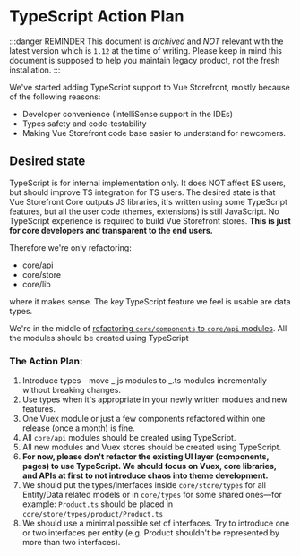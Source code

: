# TypeScript Action Plan

:::danger REMINDER
This document is _archived_ and _NOT_ relevant with the latest version which is `1.12` at the time of writing. Please keep in mind this document is supposed to help you maintain legacy product, not the fresh installation. 
:::


We've started adding TypeScript support to Vue Storefront, mostly because of the following reasons:

- Developer convenience (IntelliSense support in the IDEs)
- Types safety and code-testability
- Making Vue Storefront code base easier to understand for newcomers.

## Desired state

TypeScript is for internal implementation only. It does NOT affect ES users, but should improve TS integration for TS users.
The desired state is that Vue Storefront Core outputs JS libraries, it's written using some TypeScript features, but all the user code (themes, extensions) is still JavaScript. No TypeScript experience is required to build Vue Storefront stores. **This is just for core developers and transparent to the end users.**

Therefore we're only refactoring:
- core/api
- core/store
- core/lib

where it makes sense. The key TypeScript feature we feel is usable are data types.

We're in the middle of [refactoring `core/components` to `core/api` modules](https://github.com/vuestorefront/vue-storefront/issues/1213). All the modules should be created using TypeScript

### The Action Plan:

1. Introduce types - move _.js modules to _.ts modules incrementally without breaking changes.
2. Use types when it's appropriate in your newly written modules and new features.
3. One Vuex module or just a few components refactored within one release (once a month) is fine.
4. All `core/api` modules should be created using TypeScript.
5. All new modules and Vuex stores should be created using TypeScript.
6. **For now, please don't refactor the existing UI layer (components, pages) to use TypeScript. We should focus on Vuex, core libraries, and APIs at first to not introduce chaos into theme development.**
7. We should put the types/interfaces inside `core/store/types` for all Entity/Data related models or in `core/types` for some shared ones—for example: `Product.ts` should be placed in `core/store/types/product/Product.ts`
8. We should use a minimal possible set of interfaces. Try to introduce one or two interfaces per entity (e.g. Product shouldn't be represented by more than two interfaces).
